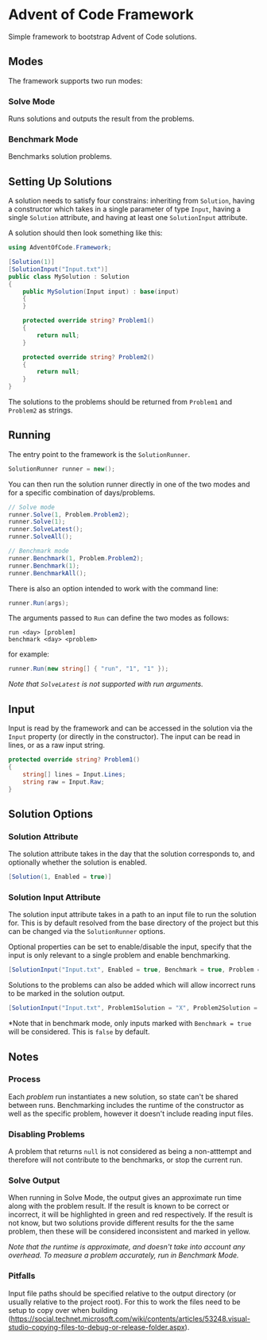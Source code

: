 # Advent of Code Framework

Simple framework to bootstrap Advent of Code solutions.

## Modes
The framework supports two run modes:

### Solve Mode
Runs solutions and outputs the result from the problems.

### Benchmark Mode
Benchmarks solution problems.

## Setting Up Solutions

A solution needs to satisfy four constrains: inheriting from `Solution`, having a constructor which takes in a single parameter of type `Input`, having a single `Solution` attribute, and having at least one `SolutionInput` attribute.

A solution should then look something like this:

```csharp
using AdventOfCode.Framework;

[Solution(1)]
[SolutionInput("Input.txt")]
public class MySolution : Solution
{
    public MySolution(Input input) : base(input)
    {
    }

    protected override string? Problem1()
    {
        return null;
    }

    protected override string? Problem2()
    {
        return null;
    }
}
```

The solutions to the problems should be returned from `Problem1` and `Problem2` as strings.

## Running
The entry point to the framework is the `SolutionRunner`.
```csharp
SolutionRunner runner = new();
```

You can then run the solution runner directly in one of the two modes and for a specific combination of days/problems.
```csharp
// Solve mode
runner.Solve(1, Problem.Problem2);
runner.Solve(1);
runner.SolveLatest();
runner.SolveAll();

// Benchmark mode
runner.Benchmark(1, Problem.Problem2);
runner.Benchmark(1);
runner.BenchmarkAll();
```

There is also an option intended to work with the command line:

```csharp
runner.Run(args);
```

The arguments passed to `Run` can define the two modes as follows:
```
run <day> [problem]
benchmark <day> <problem>
```
for example:
```csharp
runner.Run(new string[] { "run", "1", "1" });
```
*Note that `SolveLatest` is not supported with run arguments.*

## Input

Input is read by the framework and can be accessed in the solution via the `Input` property (or directly in the constructor). The input can be read in lines, or as a raw input string.

```csharp
protected override string? Problem1()
{
    string[] lines = Input.Lines;
    string raw = Input.Raw;
}
```

## Solution Options

### Solution Attribute

The solution attribute takes in the day that the solution corresponds to, and optionally whether the solution is enabled.

```csharp
[Solution(1, Enabled = true)]
```

### Solution Input Attribute

The solution input attribute takes in a path to an input file to run the solution for. This is by default resolved from the base directory of the project but this can be changed via the `SolutionRunner` options.

Optional properties can be set to enable/disable the input, specify that the input is only relevant to a single problem and enable benchmarking.

```csharp
[SolutionInput("Input.txt", Enabled = true, Benchmark = true, Problem = Problem.All)
```

Solutions to the problems can also be added which will allow incorrect runs to be marked in the solution output.
```csharp
[SolutionInput("Input.txt", Problem1Solution = "X", Problem2Solution = "X")
```

*Note that in benchmark mode, only inputs marked with `Benchmark = true` will be considered. This is `false` by default.

## Notes

### Process

Each *problem* run instantiates a new solution, so state can't be shared between runs.
Benchmarking includes the runtime of the constructor as well as the specific problem, however it doesn't include reading input files.

### Disabling Problems

A problem that returns `null` is not considered as being a non-atttempt and therefore will not contribute to the benchmarks, or stop the current run.

### Solve Output

When running in Solve Mode, the output gives an approximate run time along with the problem result. If the result is known to be correct or incorrect, it will be highlighted in green and red respectively. If the result is not know, but two solutions provide different results for the the same problem, then these will be considered inconsistent and marked in yellow.

*Note that the runtime is approximate, and doesn't take into account any overhead. To measure a problem accurately, run in Benchmark Mode.*

### Pitfalls

Input file paths should be specified relative to the output directory (or usually relative to the project root). For this to work the files need to be setup to copy over when building (https://social.technet.microsoft.com/wiki/contents/articles/53248.visual-studio-copying-files-to-debug-or-release-folder.aspx).
